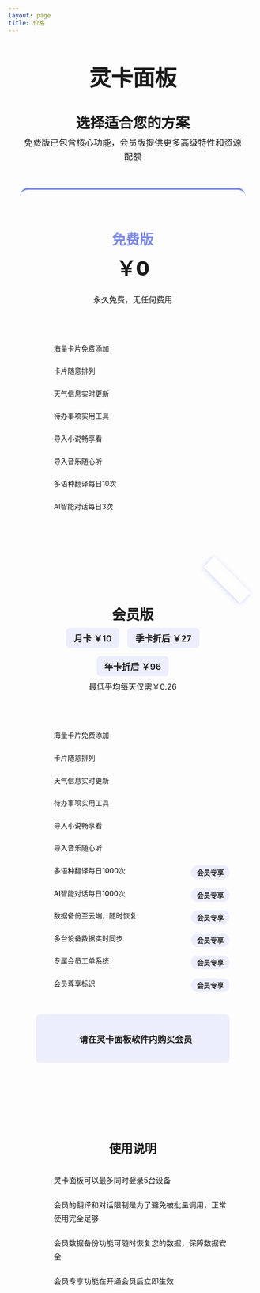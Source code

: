 ```yaml
---
layout: page
title: 价格
---
```


<div class="pricing-container">
    <div class="header">
        <h1 class="software-title">灵卡面板</h1>
        <h2>选择适合您的方案</h2>
        <p>免费版已包含核心功能，会员版提供更多高级特性和资源配额</p>
    </div>
    <div class="plans-comparison">
        <!-- 免费方案 -->
        <div class="plan-card free-plan">
            <div class="plan-header">
                <h3 class="plan-name">免费版</h3>
                <div class="price-tag">￥0</div>
                <p class="price-description">永久免费，无任何费用</p>
            </div>
            <div class="features-list">
                <div class="feature-item">
                    <i class="fas fa-check-circle"></i>
                    <span>海量卡片免费添加</span>
                </div>
                <div class="feature-item">
                    <i class="fas fa-check-circle"></i>
                    <span>卡片随意排列</span>
                </div>
                <div class="feature-item">
                    <i class="fas fa-check-circle"></i>
                    <span>天气信息实时更新</span>
                </div>
                <div class="feature-item">
                    <i class="fas fa-check-circle"></i>
                    <span>待办事项实用工具</span>
                </div>
                <div class="feature-item">
                    <i class="fas fa-check-circle"></i>
                    <span>导入小说畅享看</span>
                </div>
                <div class="feature-item">
                    <i class="fas fa-check-circle"></i>
                    <span>导入音乐随心听</span>
                </div>
                <div class="feature-item">
                    <i class="fas fa-check-circle"></i>
                    <span>多语种翻译每日10次</span>
                </div>
                <div class="feature-item">
                    <i class="fas fa-check-circle"></i>
                    <span>AI智能对话每日3次</span>
                </div>
            </div>
        </div>
        <!-- 会员方案 -->
        <div class="plan-card premium-plan">
            <div class="premium-badge">超值推荐</div>
            <div class="plan-header">
                <h3 class="plan-name">会员版</h3>
                <div class="price-options">
                    <div class="price-option">月卡 ￥10</div>
                    <div class="price-option">季卡折后 ￥27</div>
                    <div class="price-option">年卡折后 ￥96</div>
                </div>
                <p class="price-description">最低平均每天仅需￥0.26</p>
            </div>
            <div class="features-list">
                <div class="feature-item">
                    <i class="fas fa-check-circle"></i>
                    <span>海量卡片免费添加</span>
                </div>
                <div class="feature-item">
                    <i class="fas fa-check-circle"></i>
                    <span>卡片随意排列</span>
                </div>
                <div class="feature-item">
                    <i class="fas fa-check-circle"></i>
                    <span>天气信息实时更新</span>
                </div>
                <div class="feature-item">
                    <i class="fas fa-check-circle"></i>
                    <span>待办事项实用工具</span>
                </div>
                <div class="feature-item">
                    <i class="fas fa-check-circle"></i>
                    <span>导入小说畅享看</span>
                </div>
                <div class="feature-item">
                    <i class="fas fa-check-circle"></i>
                    <span>导入音乐随心听</span>
                </div>
                <div class="feature-item premium-feature">
                    <i class="fas fa-star"></i>
                    <span>多语种翻译每日1000次</span>
                    <span class="feature-tag">会员专享</span>
                </div>
                <div class="feature-item premium-feature">
                    <i class="fas fa-star"></i>
                    <span>AI智能对话每日1000次</span>
                    <span class="feature-tag">会员专享</span>
                </div>
                <div class="feature-item premium-feature">
                    <i class="fas fa-star"></i>
                    <span>数据备份至云端，随时恢复</span>
                    <span class="feature-tag">会员专享</span>
                </div>
                <div class="feature-item premium-feature">
                    <i class="fas fa-star"></i>
                    <span>多台设备数据实时同步</span>
                    <span class="feature-tag">会员专享</span>
                </div>
                <div class="feature-item premium-feature">
                    <i class="fas fa-star"></i>
                    <span>专属会员工单系统</span>
                    <span class="feature-tag">会员专享</span>
                </div>
                <div class="feature-item premium-feature">
                    <i class="fas fa-star"></i>
                    <span>会员尊享标识</span>
                    <span class="feature-tag">会员专享</span>
                </div>
            </div>
            <div class="purchase-hint">
                <i class="fas fa-shopping-cart"></i>
                <p>请在灵卡面板软件内购买会员</p>
            </div>
        </div>
    </div>
    <div class="notes-section">
        <h3>使用说明</h3>
        <div class="notes-content">
            <div class="note-item">
                <i class="fas fa-info-circle"></i>
                <span>灵卡面板可以最多同时登录5台设备</span>
            </div>
            <div class="note-item">
                <i class="fas fa-info-circle"></i>
                <span>会员的翻译和对话限制是为了避免被批量调用，正常使用完全足够</span>
            </div>
            <div class="note-item">
                <i class="fas fa-info-circle"></i>
                <span>会员数据备份功能可随时恢复您的数据，保障数据安全</span>
            </div>
            <div class="note-item">
                <i class="fas fa-info-circle"></i>
                <span>会员专享功能在开通会员后立即生效</span>
            </div>
        </div>
    </div>
</div>

<style>
    /* 基础样式 - 同时适配浅色和深色模式 */
    .pricing-container {
        max-width: 1200px;
        margin: 2rem auto;
        padding: 0 1.5rem;
        font-family: -apple-system, BlinkMacSystemFont, 'Segoe UI', Roboto, Oxygen,
            Ubuntu, Cantarell, 'Open Sans', 'Helvetica Neue', sans-serif;
    }

    /* 软件标题样式 */
    .software-title {
        font-size: 2.8rem;
        font-weight: 700;
        color: var(--vp-c-text-1);
        margin-bottom: 0.5rem;
        letter-spacing: -0.5px;
        line-height: 1.2;
        text-align: center;
    }

    .header {
        text-align: center;
        margin-bottom: 3rem;
    }

    .header h2 {
        font-size: 1.8rem;
        font-weight: 600;
        color: var(--vp-c-text-1);
        margin-bottom: 0.5rem;
    }

    .header p {
        font-size: 1.1rem;
        color: var(--vp-c-text-2);
        max-width: 600px;
        margin: 0 auto;
        line-height: 1.6;
    }

    .plans-comparison {
        display: flex;
        gap: 2rem;
        margin-bottom: 3rem;
        flex-wrap: wrap;
        justify-content: center;
    }

    .plan-card {
        background: var(--vp-c-bg-soft);
        border-radius: 16px;
        padding: 2.5rem 2rem;
        border: 1px solid var(--vp-c-divider);
        box-shadow: var(--vp-shadow-1);
        transition: all 0.3s ease;
        flex: 1;
        min-width: 300px;
        max-width: 500px;
        display: flex;
        flex-direction: column;
        position: relative;
    }

    .plan-card:hover {
        transform: translateY(-5px);
        box-shadow: var(--vp-shadow-2);
    }

    .free-plan {
        border-top: 4px solid #7e8ce0;
    }

    .premium-plan {
        border-top: 4px solid var(--vp-c-brand);
    }

    .premium-badge {
        position: absolute;
        top: 15px;
        right: -15px;
        background: var(--vp-c-brand);
        color: white;
        padding: 5px 25px;
        transform: rotate(45deg);
        font-size: 0.85rem;
        font-weight: 600;
        text-align: center;
        box-shadow: 0 2px 10px rgba(100, 108, 255, 0.3);
    }

    .plan-header {
        margin-bottom: 1.5rem;
        text-align: center;
    }

    .plan-name {
        font-size: 1.75rem;
        font-weight: 700;
        margin-bottom: 0.5rem;
    }

    .free-plan .plan-name {
        color: #7e8ce0;
    }

    .premium-plan .plan-name {
        color: var(--vp-c-brand);
    }

    .price-tag {
        font-size: 2.5rem;
        font-weight: 800;
        margin-bottom: 1.5rem;
    }

    .price-options {
        display: flex;
        justify-content: center;
        gap: 1rem;
        margin-bottom: 0.5rem;
        flex-wrap: wrap;
    }

    .price-option {
        background: rgba(100, 108, 255, 0.1);
        padding: 0.5rem 1rem;
        border-radius: 8px;
        font-weight: 600;
        color: var(--vp-c-brand);
        font-size: 1.1rem;
    }

    .price-description {
        color: var(--vp-c-text-2);
        font-size: 1rem;
        margin-top: 0.5rem;
    }

    .features-list {
        margin: 1.5rem 0;
        flex-grow: 1;
    }

    .feature-item {
        padding: 0.8rem 0;
        display: flex;
        align-items: flex-start;
        gap: 12px;
        border-bottom: 1px solid var(--vp-c-divider);
        position: relative;
    }

    .feature-item:last-child {
        border-bottom: none;
    }

    .feature-item i {
        min-width: 24px;
        text-align: center;
        margin-top: 3px;
    }

    .feature-item i.fa-check-circle {
        color: var(--vp-c-brand);
    }

    /*.free-plan .feature-item i.fa-check-circle {*/
    /*    color: #7e8ce0;*/
    /*}*/

    .feature-item i.fa-star {
        color: #ffc107;
    }

    .feature-tag {
        background: rgba(100, 108, 255, 0.1);
        color: var(--vp-c-brand);
        padding: 0.25rem 0.75rem;
        border-radius: 20px;
        font-size: 0.85rem;
        font-weight: 600;
        margin-left: 8px;
        position: absolute;
        right: 0;
    }

    .premium-feature {
        color: var(--vp-c-brand);
        font-weight: 500;
    }

    .purchase-hint {
        background: rgba(100, 108, 255, 0.1);
        padding: 1.2rem;
        border-radius: 8px;
        margin-top: 1rem;
        text-align: center;
        display: flex;
        align-items: center;
        justify-content: center;
        gap: 12px;
        font-weight: 600;
        color: var(--vp-c-brand);
        font-size: 1.1rem;
        border-left: 4px solid var(--vp-c-brand);
    }

    .purchase-hint i {
        font-size: 1.3rem;
    }

    .notes-section {
        background: var(--vp-c-bg-soft);
        border-radius: 12px;
        padding: 2rem;
        max-width: 800px;
        margin: 0 auto;
        border: 1px solid var(--vp-c-divider);
    }

    .notes-section h3 {
        font-size: 1.5rem;
        margin-bottom: 1.5rem;
        color: var(--vp-c-text-1);
        text-align: center;
    }

    .notes-content {
        font-size: 0.95rem;
        color: var(--vp-c-text-2);
        line-height: 1.8;
    }

    .note-item {
        padding: 0.7rem 0;
        display: flex;
        align-items: flex-start;
        gap: 12px;
    }

    .note-item i {
        color: var(--vp-c-brand);
        min-width: 24px;
        text-align: center;
        margin-top: 4px;
    }

    /* 响应式设计 */
    @media (max-width: 768px) {
        .plans-comparison {
            flex-direction: column;
            align-items: center;
        }

        .plan-card {
            width: 100%;
            max-width: 100%;
        }

        .software-title {
            font-size: 2.2rem;
        }

        .header h2 {
            font-size: 1.5rem;
        }

        .premium-badge {
            right: -20px;
            font-size: 0.75rem;
            padding: 4px 20px;
        }
    }

    /* 深色模式调整 */
    .dark .plan-card {
        box-shadow: var(--vp-shadow-2);
    }

    .dark .purchase-hint {
        background: rgba(100, 108, 255, 0.15);
    }

    .dark .feature-tag {
        background: rgba(100, 108, 255, 0.2);
    }
</style>